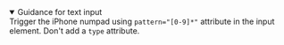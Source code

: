 <details open data-label="text-input-guidance-accordion" aria-expanded="false">
  <summary>Guidance <span class="visuallyhidden">for text input</span></summary>
  <div class="accordion-panel">
    Trigger the iPhone numpad using <code>pattern="[0-9]*"</code> attribute in the input element. Don't add a <code>type</code> attribute.
  </div>
</details>
